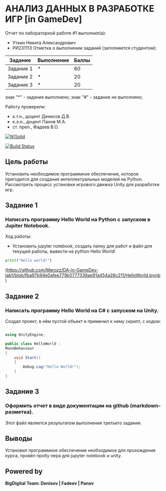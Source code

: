 # АНАЛИЗ ДАННЫХ В РАЗРАБОТКЕ ИГР [in GameDev]
Отчет по лабораторной работе #1 выполнил(а):
- Уткин Никита Александрович
- РИ231113
Отметка о выполнении заданий (заполняется студентом):

| Задание | Выполнение | Баллы |
| ------ | ------ | ------ |
| Задание 1 | * | 60 |
| Задание 2 | * | 20 |
| Задание 3 | * | 20 |

знак "*" - задание выполнено; знак "#" - задание не выполнено;

Работу проверили:
- к.т.н., доцент Денисов Д.В.
- к.э.н., доцент Панов М.А.
- ст. преп., Фадеев В.О.

[![N|Solid](https://cldup.com/dTxpPi9lDf.thumb.png)](https://nodesource.com/products/nsolid)

[![Build Status](https://travis-ci.org/joemccann/dillinger.svg?branch=master)](https://travis-ci.org/joemccann/dillinger)

## Цель работы
Установить необходимое программное обеспечение, которое пригодится для создания интеллектуальных моделей на Python. Рассмотреть процесс установки игрового движка Unity для разработки игр.

## Задание 1
### Написать программу Hello World на Python с запуском в Jupiter Notebook.
Ход работы:
- Установить jupyter notebook, создать папку для работ и файл для текущей работы, вывести на python Hello World!
```py
print("Hello world!")
```
(https://github.com/Merozz/DA-in-GameDev-lab1/blob/fba97b94e0afee779b5777339ae91a454a26c211/HelloWorld.ipynb)

## Задание 2
### Написать программу Hello World на C# с запуском на Unity.

Создал проект, в нём пустой объект и применил к нему скрипт, с кодом:

```csharp

using UnityEngine;

public class HelloWorld :
MonoBehaviour
{
    void Start()
    {
        Debug.Log("Hello World!");
    }
}

```


## Задание 3
### Оформить отчет в виде документации на github (markdown-разметка).

Этот файл является результатом выполнения третьего задания.

## Выводы

Установил программное обеспечение необходимое для прохождения курса, провёл пробу пера для jupyter notebook и unity.

## Powered by

**BigDigital Team: Denisov | Fadeev | Panov**
